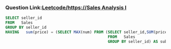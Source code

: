 ###  Question Link:[Leetcode/https://Sales Analysis I](https://leetcode.com/problems/sales-analysis-i/)


```sql
SELECT seller_id
FROM   Sales
GROUP BY seller_id
HAVING   sum(price) = (SELECT MAX(num) FROM (SELECT seller_id,SUM(price) AS num
                                             FROM   Sales
                                             GROUP BY seller_id) AS sub)
```
